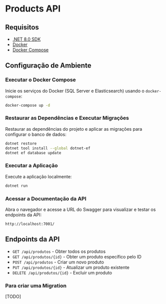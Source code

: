 
# Products API

## Requisitos

- [.NET 8.0 SDK](https://dotnet.microsoft.com/download/dotnet/8.0)
- [Docker](https://www.docker.com/get-started)
- [Docker Compose](https://docs.docker.com/compose/install/)

## Configuração de Ambiente

### Executar o Docker Compose

Inicie os serviços do Docker (SQL Server e Elasticsearch) usando o `docker-compose`:

```bash
docker-compose up -d
```

### Restaurar as Dependências e Executar Migrações

Restaurar as dependências do projeto e aplicar as migrações para configurar o banco de dados:

```bash
dotnet restore
dotnet tool install --global dotnet-ef
dotnet ef database update
```

### Executar a Aplicação

Execute a aplicação localmente:

```bash
dotnet run
```

### Acessar a Documentação da API

Abra o navegador e acesse a URL do Swagger para visualizar e testar os endpoints da API:

```
http://localhost:7001/
```

## Endpoints da API

- `GET /api/produtos` - Obter todos os produtos
- `GET /api/produtos/{id}` - Obter um produto específico pelo ID
- `POST /api/produtos` - Criar um novo produto
- `PUT /api/produtos/{id}` - Atualizar um produto existente
- `DELETE /api/produtos/{id}` - Excluir um produto

### Para criar uma Migration
[TODO]